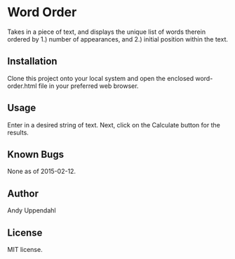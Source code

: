 Word Order
======================

Takes in a piece of text, and displays the unique list of words therein
ordered by 1.) number of appearances, and 2.) initial position within
the text.

Installation
------------

Clone this project onto your local system and open the enclosed
word-order.html file in your preferred web browser.

Usage
-----

Enter in a desired string of text. Next, click on the Calculate
button for the results.

Known Bugs
----------

None as of 2015-02-12.

Author
------

Andy Uppendahl

License
-------

MIT license.
